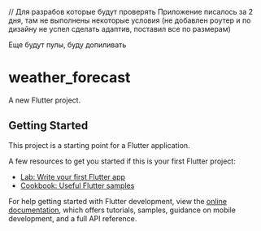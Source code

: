 // Для разрабов которые будут проверять 
Приложение писалось за 2 дня, там не выполнены некоторые условия (не добавлен роутер и по дизайну не успел сделать адаптив, поставил все по размерам)

Еще будут пулы, буду допиливать


# weather_forecast

A new Flutter project.

## Getting Started

This project is a starting point for a Flutter application.

A few resources to get you started if this is your first Flutter project:

- [Lab: Write your first Flutter app](https://docs.flutter.dev/get-started/codelab)
- [Cookbook: Useful Flutter samples](https://docs.flutter.dev/cookbook)

For help getting started with Flutter development, view the
[online documentation](https://docs.flutter.dev/), which offers tutorials,
samples, guidance on mobile development, and a full API reference.
